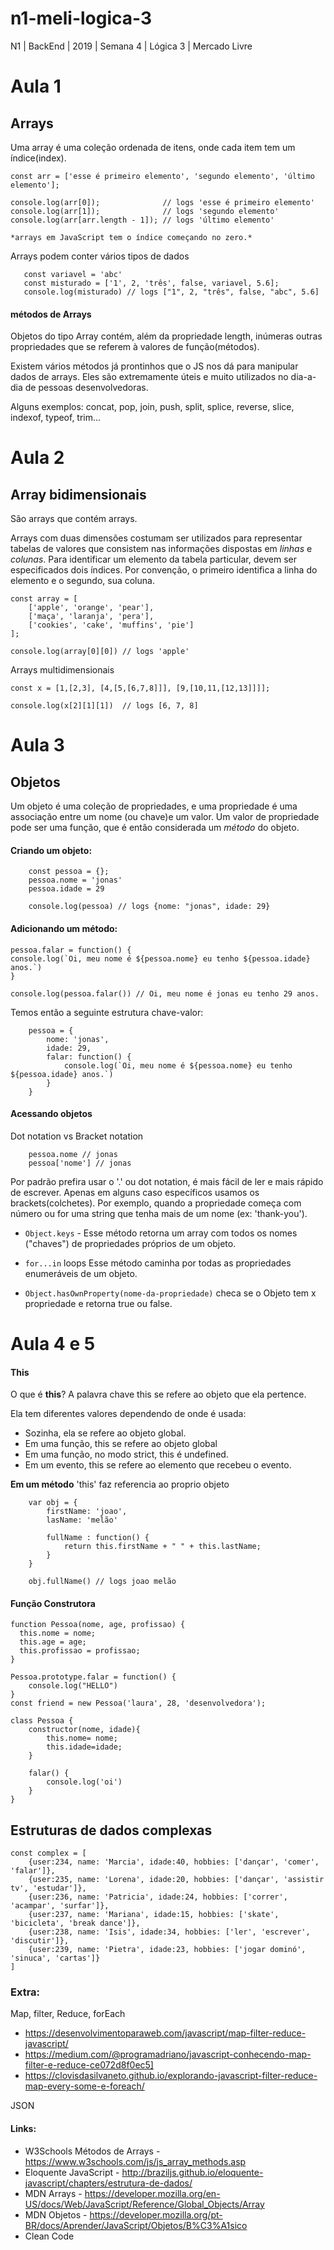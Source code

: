 # n1-meli-logica-3
N1 | BackEnd | 2019 | Semana 4 | Lógica 3 | Mercado Livre


# Aula 1 

## Arrays 

Uma array é uma coleção ordenada de itens, onde cada item tem um índice(index). 
     
    const arr = ['esse é primeiro elemento', 'segundo elemento', 'último elemento'];

    console.log(arr[0]);              // logs 'esse é primeiro elemento'
    console.log(arr[1]);              // logs 'segundo elemento'
    console.log(arr[arr.length - 1]); // logs 'último elemento'
 
    *arrays em JavaScript tem o índice começando no zero.*  


   Arrays podem conter vários tipos de dados
```    
   const variavel = 'abc'
   const misturado = ['1', 2, 'três', false, variavel, 5.6];
   console.log(misturado) // logs ["1", 2, "três", false, "abc", 5.6]
```

#### métodos de Arrays

Objetos do tipo Array contém, além da propriedade length, inúmeras outras propriedades que se referem à valores de função(métodos).

Existem vários métodos já prontinhos que o JS nos dá 
para manipular dados de arrays. Eles são extremamente úteis e 
muito utilizados no dia-a-dia de pessoas desenvolvedoras. 

Alguns exemplos: 
concat, pop, join, push, split, splice, reverse, slice, indexof, typeof, trim... 

# Aula 2

## Array bidimensionais 
São arrays que contém arrays. 
 
Arrays com duas dimensões costumam ser utilizados para representar tabelas de valores que consistem nas informações dispostas em *linhas* e *colunas*. Para identificar um elemento da tabela particular, devem ser especificados dois índices. Por convenção, o primeiro identifica a linha do elemento e o segundo, sua coluna.
```
const array = [
    ['apple', 'orange', 'pear'],
    ['maça', 'laranja', 'pera'],
    ['cookies', 'cake', 'muffins', 'pie']
];

console.log(array[0][0]) // logs 'apple'
```

Arrays multidimensionais
```
const x = [1,[2,3], [4,[5,[6,7,8]]], [9,[10,11,[12,13]]]];

console.log(x[2][1][1])  // logs [6, 7, 8]
```  

# Aula 3 

## Objetos 

  Um objeto é uma coleção de propriedades, e uma propriedade é uma associação entre um nome (ou chave)e um valor. Um valor de propriedade pode ser uma função, que é então considerada um *método* do objeto. 

#### Criando um objeto:

``` 
    const pessoa = {};
    pessoa.nome = 'jonas'
    pessoa.idade = 29 

    console.log(pessoa) // logs {nome: "jonas", idade: 29}
```


#### Adicionando um método:

````
pessoa.falar = function() {
console.log(`Oi, meu nome é ${pessoa.nome} eu tenho ${pessoa.idade} anos.`)
}

console.log(pessoa.falar()) // Oi, meu nome é jonas eu tenho 29 anos.
````

Temos então a seguinte estrutura chave-valor:
```
    pessoa = {
        nome: 'jonas', 
        idade: 29, 
        falar: function() {
            console.log(`Oi, meu nome é ${pessoa.nome} eu tenho ${pessoa.idade} anos.`)
        }
    } 
```

#### Acessando objetos 

Dot notation vs Bracket notation 
````
    pessoa.nome // jonas
    pessoa['nome'] // jonas 
````

Por padrão prefira usar o '.' ou dot notation, é mais fácil de ler e mais rápido de escrever.
Apenas em alguns caso específicos usamos os brackets(colchetes). Por exemplo, quando a propriedade começa com número ou for uma string que tenha mais de um nome (ex: 'thank-you'). 

* `Object.keys` -
Esse método retorna um array com todos os nomes ("chaves") de propriedades próprios de um objeto.

* `for...in` loops
Esse método caminha por todas as propriedades enumeráveis de um objeto.

* `Object.hasOwnProperty(nome-da-propriedade)`
checa se o Objeto tem x propriedade e retorna true ou false. 

# Aula 4 e 5 


#### This 

O que é __this__? 
A palavra chave this se refere ao objeto que ela pertence. 

Ela tem diferentes valores dependendo de onde é usada: 
- Sozinha, ela se refere ao objeto global. 
- Em uma função, this se refere ao objeto global 
- Em uma função, no modo strict, this é undefined. 
- Em um evento, this se refere ao elemento que recebeu o evento. 

__Em um método__ 'this' faz referencia ao proprio objeto 
````
    var obj = {
        firstName: 'joao', 
        lasName: 'melão'

        fullName : function() {
            return this.firstName + " " + this.lastName;
        }
    }

    obj.fullName() // logs joao melão 
````

#### Função Construtora

```
function Pessoa(nome, age, profissao) {
  this.nome = nome;
  this.age = age;
  this.profissao = profissao;
}

Pessoa.prototype.falar = function() {
    console.log("HELLO")
}
const friend = new Pessoa('laura', 28, 'desenvolvedora');

```

```
class Pessoa {
    constructor(nome, idade){
        this.nome= nome;
        this.idade=idade;
    }

    falar() {
        console.log('oi')
    }
}
```

## Estruturas de dados complexas 
````
const complex = [
    {user:234, name: 'Marcia', idade:40, hobbies: ['dançar', 'comer', 'falar']},
    {user:235, name: 'Lorena', idade:20, hobbies: ['dançar', 'assistir tv', 'estudar']},
    {user:236, name: 'Patricia', idade:24, hobbies: ['correr', 'acampar', 'surfar']},
    {user:237, name: 'Mariana', idade:15, hobbies: ['skate', 'bicicleta', 'break dance']},
    {user:238, name: 'Isis', idade:34, hobbies: ['ler', 'escrever', 'discutir']},
    {user:239, name: 'Pietra', idade:23, hobbies: ['jogar dominó', 'sinuca', 'cartas']}
]
````
### Extra: 

Map, filter, Reduce, forEach 

- https://desenvolvimentoparaweb.com/javascript/map-filter-reduce-javascript/
- https://medium.com/@programadriano/javascript-conhecendo-map-filter-e-reduce-ce072d8f0ec5]
- https://clovisdasilvaneto.github.io/explorando-javascript-filter-reduce-map-every-some-e-foreach/

 JSON  

#### Links: 
- W3Schools Métodos de Arrays - https://www.w3schools.com/js/js_array_methods.asp
- Eloquente JavaScript - http://braziljs.github.io/eloquente-javascript/chapters/estrutura-de-dados/
- MDN Arrays - https://developer.mozilla.org/en-US/docs/Web/JavaScript/Reference/Global_Objects/Array
- MDN Objetos - https://developer.mozilla.org/pt-BR/docs/Aprender/JavaScript/Objetos/B%C3%A1sico
- Clean Code